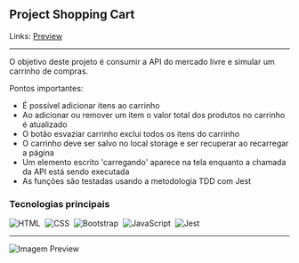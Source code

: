 ## Project Shopping Cart

Links: <a href="https://guyddogl.github.io/trybe-project-shopping-cart/">Preview</a>
<hr/>

O objetivo deste projeto é consumir a API do mercado livre e simular um carrinho de compras.

Pontos importantes:
- É possível adicionar itens ao carrinho
- Ao adicionar ou remover um item o valor total dos produtos no carrinho é atualizado
- O botão esvaziar carrinho exclui todos os itens do carrinho
- O carrinho deve ser salvo no local storage e ser recuperar ao recarregar a página
- Um elemento escrito 'carregando' aparece na tela enquanto a chamada da API está sendo executada
- As funções são testadas usando a metodologia TDD com Jest

### Tecnologias principais
![HTML](https://img.shields.io/badge/-HTML-1b374b?style=for-the-badge&logo=HTML5)&nbsp;
![CSS](https://img.shields.io/badge/-CSS-1b374b?style=for-the-badge&logo=CSS3&logoColor=1572B6)&nbsp;
![Bootstrap](https://img.shields.io/badge/-Bootstrap-1b374b?style=for-the-badge&logo=Bootstrap)&nbsp;
![JavaScript](https://img.shields.io/badge/-JavaScript-1b374b?style=for-the-badge&logo=javascript)&nbsp;
![Jest](https://img.shields.io/badge/-Jest-1b374b?style=for-the-badge&logo=jest)&nbsp;
<hr/>

<img src="https://guyddogl.github.io/trybe-project-shopping-cart/images/shopping-cart.gif" alt="Imagem Preview" />
